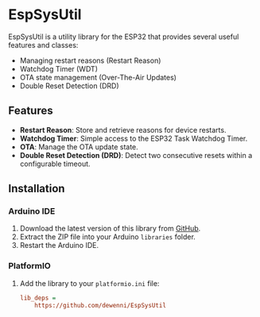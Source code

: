 # EspSysUtil

EspSysUtil is a utility library for the ESP32 that provides several useful features and classes:

- Managing restart reasons (Restart Reason)
- Watchdog Timer (WDT)
- OTA state management (Over-The-Air Updates)
- Double Reset Detection (DRD)

## Features

- **Restart Reason**: Store and retrieve reasons for device restarts.
- **Watchdog Timer**: Simple access to the ESP32 Task Watchdog Timer.
- **OTA**: Manage the OTA update state.
- **Double Reset Detection (DRD)**: Detect two consecutive resets within a configurable timeout.

## Installation

### Arduino IDE

1. Download the latest version of this library from [GitHub](https://github.com/dewenni/EspSysUtil).
2. Extract the ZIP file into your Arduino `libraries` folder.
3. Restart the Arduino IDE.

### PlatformIO

1. Add the library to your `platformio.ini` file:

   ```ini
   lib_deps =
       https://github.com/dewenni/EspSysUtil
